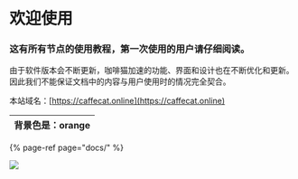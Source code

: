 # 欢迎使用

### 这有所有节点的使用教程，第一次使用的用户请仔细阅读。

由于软件版本会不断更新，咖啡猫加速的功能、界面和设计也在不断优化和更新。因此我们不能保证文档中的内容与用户使用时的情况完全契合。

本站域名：[https://caffecat.online](https://caffecat.online)



| 背景色是：orange |
| :--- |


{% page-ref page="docs/" %}

![](https://i.loli.net/2019/04/10/5cade2b460551.jpg)



